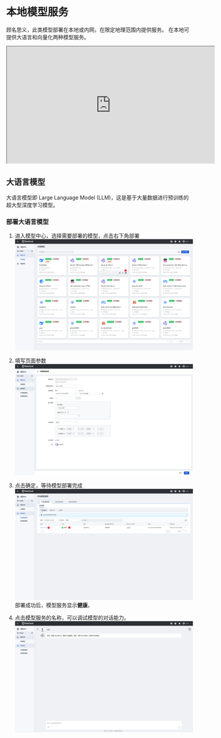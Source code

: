 # 本地模型服务

顾名思义，此类模型部署在本地或内网，在限定地理范围内提供服务。
在本地可提供大语言和向量化两种模型服务。

<div class="video-container">
<iframe width="560" height="315" src="https://harbor-test2.cn-sh2.ufileos.com/drun/deploy-model.mp4" title="部署模型教学" allow="accelerometer; autoplay; clipboard-write; encrypted-media; gyroscope; picture-in-picture; web-share" allowfullscreen></iframe>
</div>

## 大语言模型

大语言模型即 Large Language Model (LLM)，这是基于大量数据进行预训练的超大型深度学习模型。

### 部署大语言模型

1. 进入模型中心，选择需要部署的模型，点击右下角部署
   ![alt text](image.png)

2. 填写页面参数
   ![alt text](image-1.png)

3. 点击确定，等待模型部署完成
   ![alt text](image-2.png)
   部署成功后，模型服务显示**健康**。
4. 点击模型服务的名称，可以调试模型的对话能力。
   ![alt text](image-3.png)
